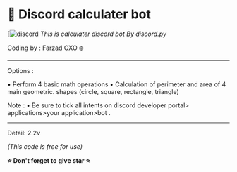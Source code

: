 # 🧮 Discord calculater bot
[![discord](https://img.shield.io/badge/discord)
*This is calculater discord bot By discord.py*

Coding by : Farzad OXO ❄️



_____________________________________________
Options :

• Perform 4 basic math operations
• Calculation of perimeter and area of ​​4 main geometric.        shapes (circle, square, rectangle, triangle)



Note :
• Be sure to tick all intents on discord developer portal> applications>your application>bot .
_____________________________________________

Detail: 2.2v


*(This code is free for use)*

**⭐️ Don't forget to give star ⭐️**